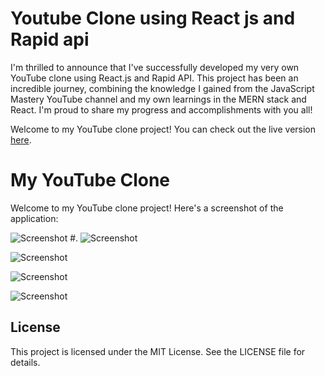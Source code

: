 
# Youtube Clone using React js and Rapid api

I'm thrilled to announce that I've successfully developed my very own YouTube clone using React.js and Rapid API. This project has been an incredible journey, combining the knowledge I gained from the JavaScript Mastery YouTube channel and my own learnings in the MERN stack and React. I'm proud to share my progress and accomplishments with you all!

Welcome to my YouTube clone project! You can check out the live version [here](https://yt2-clone.netlify.app/).

# My YouTube Clone

Welcome to my YouTube clone project! Here's a screenshot of the application:

![Screenshot](https://tmpfiles.org/dl/1491645/yt1.png)
#.
![Screenshot](https://tmpfiles.org/dl/1491648/y2.png)

![Screenshot](https://tmpfiles.org/dl/1491651/y3.png)

![Screenshot](https://tmpfiles.org/dl/1491653/y4.png)

![Screenshot](https://tmpfiles.org/dl/1491654/y5.png)

## License
This project is licensed under the MIT License. See the LICENSE file for details.

